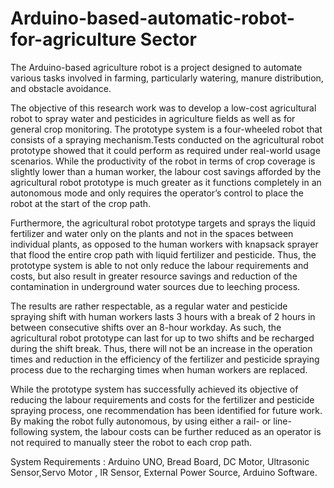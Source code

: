 # Arduino-based-automatic-robot-for-agriculture Sector 
The Arduino-based agriculture robot is a project designed to automate various tasks involved in farming, particularly watering, manure distribution, and obstacle avoidance. 

The objective of this research work was to develop a low-cost agricultural robot to spray water and pesticides in agriculture fields as well as for general crop monitoring. The prototype system is a four-wheeled robot that consists of a spraying mechanism.Tests conducted on the agricultural robot prototype showed that it could perform as required under real-world usage scenarios. While the productivity of the robot in terms of crop coverage is slightly lower than a human worker, the labour cost savings afforded by the agricultural robot prototype is much greater as it functions completely in an autonomous mode and only requires the operator’s control to place the robot at the start of the crop path.

Furthermore, the agricultural robot prototype targets and sprays the liquid fertilizer and water only on the plants and not in the spaces between individual plants, as opposed to the human workers with knapsack sprayer that flood the entire crop path with liquid fertilizer and pesticide. Thus, the prototype system is able to not only reduce the labour requirements and costs, but also result in greater resource savings and reduction of the contamination in underground water sources due to 
leeching process. 

The results are rather respectable, as a regular water and pesticide spraying shift with human workers lasts 3 hours with a break of 2 hours in between consecutive shifts over an 8-hour 
workday. As such, the agricultural robot prototype can last for up to two shifts and be recharged during the shift break. Thus, there will not be an increase in the operation times and reduction in the efficiency of the fertilizer and pesticide spraying process due to the recharging times when human workers are replaced. 

While the prototype system has successfully achieved its objective of reducing the labour requirements and costs for the fertilizer and pesticide spraying process, one recommendation has been identified for future work. By making the robot fully autonomous, by using either a rail- or line-following system, the labour costs can be further reduced as an operator is not required to manually steer the robot to each crop path.

System Requirements :  Arduino UNO, Bread Board, DC Motor, Ultrasonic Sensor,Servo Motor , IR Sensor,  External Power Source, Arduino Software.
